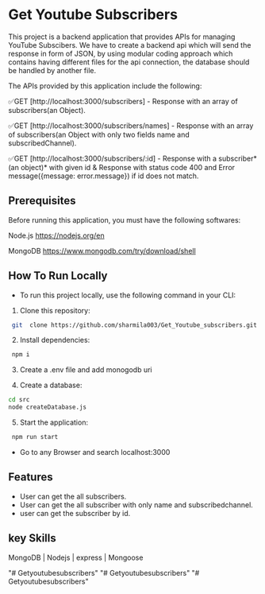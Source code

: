 #  Get Youtube Subscribers

This project is a backend application that provides APIs for managing YouTube Subscibers.
We have to create a backend api which will send the response in form of JSON, by using modular coding approach which contains having different files for the api connection, the database should be handled by another file.

The APIs provided by this application include the following:

✅GET [http://localhost:3000/subscribers] - Response with an array of subscribers(an Object).

✅GET [http://localhost:3000/subscribers/names] - Response with an array of subscribers(an Object with only two fields name and subscribedChannel).

✅GET [http://localhost:3000/subscribers/:id] - Response with a subscriber*(an object)* with given id & Response with status code 400 and Error message({message: error.message}) if id does not match.

## Prerequisites

Before running this application, you must have the following softwares:

Node.js https://nodejs.org/en

MongoDB https://www.mongodb.com/try/download/shell

## **How To Run Locally**
- To run this project locally, use the following command in your CLI:

1. Clone this repository:

```bash
 git  clone https://github.com/sharmila003/Get_Youtube_subscribers.git
```

2. Install dependencies:

```bash
 npm i
```

3. Create a .env file and add monogodb uri

4. Create a database:

```bash
cd src
node createDatabase.js
```

5. Start the application:

```bash
 npm run start
```
- Go to any Browser and search localhost:3000

## Features

- User can get the all subscribers.
- User can get the all subscriber with only name and subscribedchannel.
- user can get the subscriber by id.

## key Skills
 MongoDB | Nodejs | express | Mongoose
 
"# Getyoutubesubscribers" 
"# Getyoutubesubscribers" 
"# Getyoutubesubscribers" 
